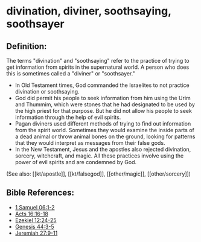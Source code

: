 # divination, diviner, soothsaying, soothsayer #

## Definition: ##

The terms "divination" and "soothsaying" refer to the practice of trying to get information from spirits in the supernatural world. A person who does this is sometimes called a "diviner" or "soothsayer."

* In Old Testament times, God commanded the Israelites to not practice divination or soothsaying.
* God did permit his people to seek information from him using the Urim and Thummim, which were stones that he had designated to be used by the high priest for that purpose. But he did not allow his people to seek information through the help of evil spirits.
* Pagan diviners used different methods of trying to find out information from the spirit world. Sometimes they would examine the inside parts of a dead animal or throw animal bones on the ground, looking for patterns that they would interpret as messages from their false gods.
* In the New Testament, Jesus and the apostles also rejected divination, sorcery, witchcraft, and magic. All these practices involve using the power of evil spirits and are condemned by God.

(See also: [[kt/apostle]], [[kt/falsegod]], [[other/magic]], [[other/sorcery]])

## Bible References: ##

* [1 Samuel 06:1-2](en/tn/1sa/help/06/01)
* [Acts 16:16-18](en/tn/act/help/16/16)
* [Ezekiel 12:24-25](en/tn/ezk/help/12/24)
* [Genesis 44:3-5](en/tn/gen/help/44/03)
* [Jeremiah 27:9-11](en/tn/jer/help/27/09)